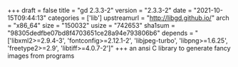 +++
draft = false
title = "gd 2.3.3-2"
version = "2.3.3-2"
date = "2021-10-15T09:44:13"
categories = ['lib']
upstreamurl = "http://libgd.github.io/"
arch = "x86_64"
size = "150032"
usize = "742653"
sha1sum = "98305dedfbe07bd8f4703651ce28a94e793806b6"
depends = "['libxml2>=2.9.4-3', 'fontconfig>=2.12.1-2', 'libjpeg-turbo', 'libpng>=1.6.25', 'freetype2>=2.9', 'libtiff>=4.0.7-2']"
+++
an ansi C library to generate fancy images from programs